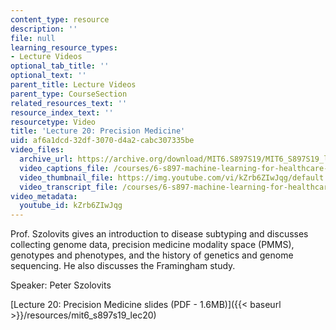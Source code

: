 ```yaml
---
content_type: resource
description: ''
file: null
learning_resource_types:
- Lecture Videos
optional_tab_title: ''
optional_text: ''
parent_title: Lecture Videos
parent_type: CourseSection
related_resources_text: ''
resource_index_text: ''
resourcetype: Video
title: 'Lecture 20: Precision Medicine'
uid: af6a1dcd-32df-3070-d4a2-cabc307335be
video_files:
  archive_url: https://archive.org/download/MIT6.S897S19/MIT6_S897S19_lec20_300k.mp4
  video_captions_file: /courses/6-s897-machine-learning-for-healthcare-spring-2019/7d4ea0e4aa5055cf8711a63f9ecef870_kZrb6ZIwJqg.vtt
  video_thumbnail_file: https://img.youtube.com/vi/kZrb6ZIwJqg/default.jpg
  video_transcript_file: /courses/6-s897-machine-learning-for-healthcare-spring-2019/269f2467d11b0fa6f928a7568b4bcaec_kZrb6ZIwJqg.pdf
video_metadata:
  youtube_id: kZrb6ZIwJqg
---
```


Prof. Szolovits gives an introduction to disease subtyping and discusses collecting genome data, precision medicine modality space (PMMS), genotypes and phenotypes, and the history of genetics and genome sequencing. He also discusses the Framingham study.

Speaker: Peter Szolovits

[Lecture 20: Precision Medicine slides (PDF - 1.6MB)]({{< baseurl >}}/resources/mit6_s897s19_lec20)